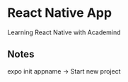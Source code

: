 # React Native App
Learning React Native with Academind

## Notes
expo init appname -> Start new project

